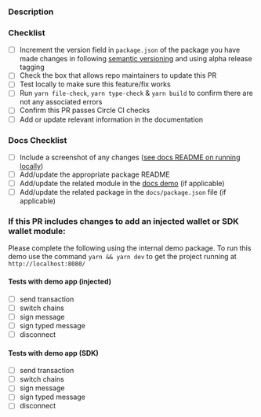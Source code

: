 ### Description
<!-- Add a description of the fix or feature here -->

### Checklist
- [ ] Increment the version field in `package.json` of the package you have made changes in following [semantic versioning](https://semver.org/) and using alpha release tagging
- [ ] Check the box that allows repo maintainers to update this PR
- [ ] Test locally to make sure this feature/fix works
- [ ] Run `yarn file-check`, `yarn type-check` & `yarn build` to confirm there are not any associated errors
- [ ] Confirm this PR passes Circle CI checks
- [ ] Add or update relevant information in the documentation

### Docs Checklist
- [ ] Include a screenshot of any changes ([see docs README on running locally](https://github.com/blocknative/web3-onboard/blob/develop/docs/README.md))
- [ ] Add/update the appropriate package README
- [ ] Add/update the related module in the [docs demo](https://github.com/blocknative/web3-onboard/blob/develop/docs/src/lib/services/onboard.js) (if applicable)
- [ ] Add/update the related package in the `docs/package.json` file (if applicable)

### If this PR includes changes to add an injected wallet or SDK wallet module: 
Please complete the following using the internal demo package.
To run this demo use the command `yarn && yarn dev` to get the project running at `http://localhost:8080/`

#### Tests with demo app (injected)
- [ ] send transaction
- [ ] switch chains
- [ ] sign message
- [ ] sign typed message
- [ ] disconnect

#### Tests with demo app (SDK)
- [ ] send transaction
- [ ] switch chains
- [ ] sign message
- [ ] sign typed message
- [ ] disconnect